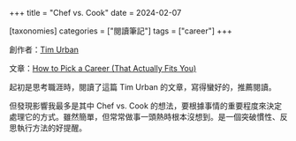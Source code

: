 +++
title = "Chef vs. Cook"
date = 2024-02-07

[taxonomies]
categories = ["閱讀筆記"]
tags = ["career"]
+++

創作者：[Tim Urban](https://waitbutwhy.com)

文章：[How to Pick a Career (That Actually Fits You)](https://waitbutwhy.com/2018/04/picking-career.html)

起初是思考職涯時，閱讀了這篇 Tim Urban 的文章，寫得蠻好的，推薦閱讀。

但發現影響我最多是其中 Chef vs. Cook 的想法，要根據事情的重要程度來決定處理它的方式。雖然簡單，但常常做事一頭熱時根本沒想到。是一個突破慣性、反思執行方法的好提醒。

